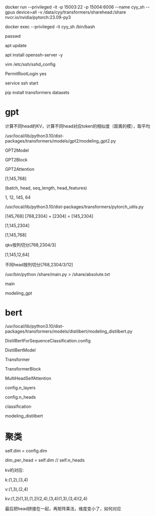 docker run --privileged -it -p 15003:22 -p 15004:6006 --name cyy_sh --gpus device=all -v /data/cyy/transformers/sharehead:/share nvcr.io/nvidia/pytorch:23.09-py3

docker exec --privileged -it cyy_sh /bin/bash 

passwd

apt update

apt install openssh-server -y

vim /etc/ssh/sshd_config

PermitRootLogin yes

service ssh start

pip install transformers datasets

# gpt

计算不同head的KV，计算不同head对应token的相似度（距离的模），取平均

/usr/local/lib/python3.10/dist-packages/transformers/models/gpt2/modeling_gpt2.py

GPT2Model

GPT2Block

GPT2Attention

[1,145,768]

(batch, head, seq_length, head_features)

1, 12, 145, 64

/usr/local/lib/python3.10/dist-packages/transformers/pytorch_utils.py

[145,768] [768,2304] + [2304] = [145,2304] 

[1,145,2304]

[1,145,768]

qkv按列切分[768,2304/3]

[1,145,12,64]

不同head按列切分[768,2304/3/12]

/usr/bin/python /share/main.py > /share/absolute.txt

main

modeling_gpt

# bert

/usr/local/lib/python3.10/dist-packages/transformers/models/distilbert/modeling_distilbert.py

DistilBertForSequenceClassification.config

DistilBertModel

Transformer

TransformerBlock

MultiHeadSelfAttention

config.n_layers

config.n_heads

classification

modeling_distilbert

# 聚类

self.dim = config.dim

dim_per_head = self.dim // self.n_heads

kv的对应:

k:(1,2),(3,4)

v:(1,3),(2,4)

kv:(1,2)(1,3),(1,2)(2,4),(3,4)(1,3),(3,4)(2,4)

最后把head拼接在一起，再矩阵乘法，维度变小了，如何对应
